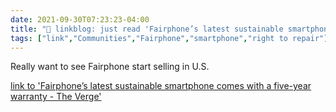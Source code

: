 ```yaml
---
date: 2021-09-30T07:23:23-04:00
title: "🔗 linkblog: just read 'Fairphone’s latest sustainable smartphone comes with a five-year warranty - The Verge'"
tags: ["link","Communities","Fairphone","smartphone","right to repair"]
---
```

Really want to see Fairphone start selling in U.S.
 
[link to 'Fairphone’s latest sustainable smartphone comes with a five-year warranty - The Verge'](https://www.theverge.com/2021/9/30/22700014/fairphone-4-release-date-news-features-warranty-price-sustainable)
